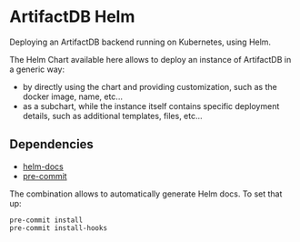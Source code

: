# ArtifactDB Helm

Deploying an ArtifactDB backend running on Kubernetes, using Helm.

The Helm Chart available here allows to deploy an instance of ArtifactDB in a generic way:

- by directly using the chart and providing customization, such as the docker image, name, etc...
- as a subchart, while the instance itself contains specific deployment details, such as additional templates, files,
  etc...


## Dependencies

- [helm-docs](https://github.com/norwoodj/helm-docs)
- [pre-commit](https://pre-commit.com/#install)

The combination allows to automatically generate Helm docs. To set that up:

```
pre-commit install
pre-commit install-hooks
```
